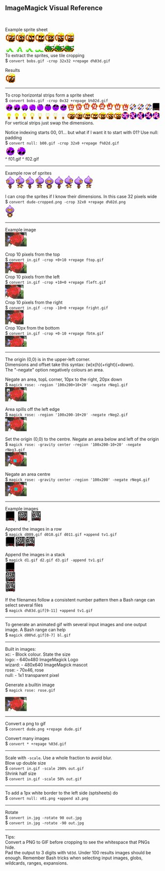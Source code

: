 ## ImageMagick Visual Reference

<br>

Example sprite sheet  
![a](images/bob2.gif)  
To extract the sprites, use tile cropping  
\$ `convert bobs.gif -crop 32x32 +repage d%03d.gif`

Results  
![a](images/c028.png)

---

To crop horizontal strips form a sprite sheet  
\$ `convert bobs.gif -crop 0x32 +repage b%02d.gif`  
![a](images/b00.png)  
![a](images/b01.png)
For vertical strips just swap the dimensions.

Notice indexing starts 00, 01... but what if I want it to start with 01? Use null: padding  
\$ `convert null: b00.gif -crop 32x0 +repage f%02d.gif`  
![a](images/f01.gif) ![a](images/f02.gif)  
^ f01.gif ^ f02.gif

---

Example row of sprites  
![a](images/dude.png)

I can crop the sprites if I know their dimensions. In this case 32 pixels wide  
\$ `convert dude-cropped.png -crop 32x0 +repage d%02d.png`  
![a](images/d04.png)

---

Example image  
![a](images/rose.gif)

Crop 10 pixels from the top  
\$ `convert in.gif -crop +0+10 +repage ftop.gif`  
![a](images/ftop.gif)  
Crop 10 pixels from the left  
\$ `convert in.gif -crop +10+0 +repage fleft.gif`  
![a](images/fleft.gif)  
Crop 10 pixels from the right  
\$ `convert in.gif -crop -10+0 +repage fright.gif`  
![a](images/fright.gif)  
Crop 10px from the bottom  
\$ `convert in.gif -crop +0-10 +repage fbtm.gif`  
![a](images/fbtm.gif)

---

The origin (0,0) is in the upper-left corner.  
Dimensions and offset take this syntax: (w)x(h)(+right)(+down).  
The "-negate" option negatively colours an area.

Negate an area, topL corner, 10px to the right, 20px down  
\$ `magick rose: -region '100x200+10+20' -negate rNeg1.gif`  
![a](images/rNeg1.gif)

Area spills off the left edge  
\$ `magick rose: -region '100x200-10+20' -negate rNeg2.gif`  
![a](images/rNeg2.gif)

Set the origin (0,0) to the centre. Negate an area below and left of the origin  
\$ `magick rose: -gravity center -region '100x200-10+20' -negate rNeg3.gif`  
![a](images/rNeg3.gif)

Negate an area centre  
\$ `magick rose: -gravity center -region '100x200' -negate rNeg4.gif`  
![a](images/rNeg4.gif)

---

Example images  
![a](images/d019.gif), ![a](images/d120.gif) , ![a](images/d121.gif)

Append the images in a row  
\$ `magick d009.gif d010.gif d011.gif +append tv1.gif`  
![a](images/tv1.gif)

Append the images in a stack  
\$ `magick d1.gif d2.gif d3.gif -append tv1.gif`  
![a](images/tv2.gif)

If the filenames follow a consistent number pattern then a Bash range can select several files  
\$ `magick d%03d.gif[9-11] +append tv1.gif`

---

To generate an animated gif with several input images and one output image. A Bash range can help  
\$ `magick d00%d.gif[0-7] bl.gif`

---

Built in images:  
xc: - Block colour. State the size  
logo: - 640x480 ImageMagick Logo  
wizard: - 480x640 ImageMagick mascot  
rose: - 70x46, rose  
null: - 1x1 transparent pixel

Generate a builtin image  
\$ `magick rose: rose.gif`

![a](images/rose.gif)

---

Convert a png to gif  
\$ `convert dude.png +repage dude.gif`

Convert many images  
\$ `convert * +repage %03d.gif`

---

Scale with `-scale`. Use a whole fraction to avoid blur.  
Blow up double size  
\$ `convert in.gif -scale 200% out.gif`  
Shrink half size  
\$ `convert in.gif -scale 50% out.gif`

---

To add a 1px white border to the left side (sptsheets) do  
\$ `convert null: v01.png +append a3.png`

---

Rotate  
\$ `convert in.jpg -rotate 90 out.jpg`  
\$ `convert in.jpg -rotate -90 out.jpg`

---

Tips:  
Convert a PNG to GIF before cropping to see the whitespace that PNGs hide.  
Pad the output to 3 digits with `%03d`. Under 100 results images should be enough.
Remember Bash tricks when selecting input images, globs, wildcards, ranges, expansions.
